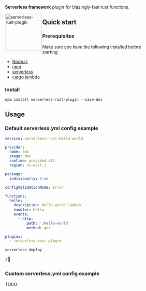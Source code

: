 **Serverless framework** plugin for blazingly-fast rust functions.

<img src="https://rustacean.net/assets/rustacean-flat-happy.png" alt="serverless-rust-plugin" align="left" height="120" width="auto" />

## Quick start

### Prerequisites

Make sure you have the following installed before starting:

- [Node.js](https://nodejs.org)
- [npm](https://docs.npmjs.com/downloading-and-installing-node-js-and-npm)
- [serverless](https://www.serverless.com)
- [cargo lambda](https://www.cargo-lambda.info)

### Install
```console
npm install serverless-rust-plugin --save-dev
```

## Usage

### Default serverless.yml config example

```yml
service: serverless-rust-hello-world

provider:
  name: aws
  stage: dev
  runtime: provided.al2
  region: us-east-1

package:
  individually: true

configValidationMode: error

functions:
  hello:
    description: Hello world lambda
    handler: hello
    events:
      - http:
          path: '/hello-world'
          method: get

plugins:
  - serverless-rust-plugin
```

```console
serverless deploy
```

⚡️🚀


### Custom serverless.yml config example

TODO
